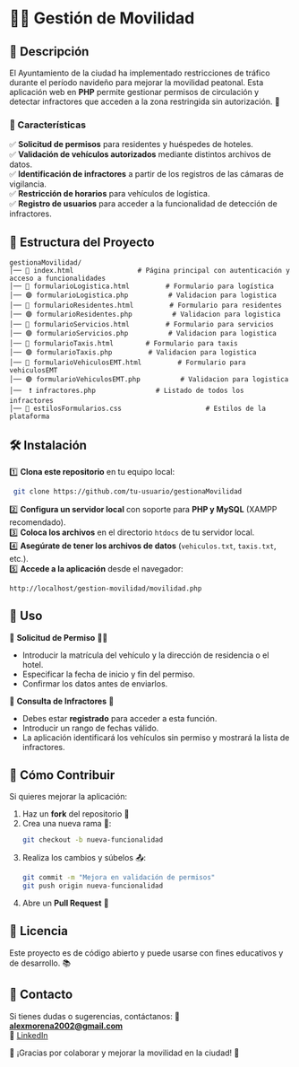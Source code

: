# 🚗🚦 Gestión de Movilidad

## 📜 Descripción
El Ayuntamiento de la ciudad ha implementado restricciones de tráfico durante el período navideño para mejorar la movilidad peatonal. Esta aplicación web en **PHP** permite gestionar permisos de circulación y detectar infractores que acceden a la zona restringida sin autorización. 📍

### 🌟 Características
✅ **Solicitud de permisos** para residentes y huéspedes de hoteles.  
✅ **Validación de vehículos autorizados** mediante distintos archivos de datos.  
✅ **Identificación de infractores** a partir de los registros de las cámaras de vigilancia.  
✅ **Restricción de horarios** para vehículos de logística.  
✅ **Registro de usuarios** para acceder a la funcionalidad de detección de infractores.  

## 📂 Estructura del Proyecto
```
gestionaMovilidad/
│── 🔺 index.html                # Página principal con autenticación y acceso a funcionalidades
│── 📜 formularioLogistica.html         # Formulario para logística
│── 🟣 formularioLogistica.php          # Validacion para logistica
│── 📜 formularioResidentes.html         # Formulario para residentes
│── 🟣 formularioResidentes.php          # Validacion para logistica
│── 📜 formularioServicios.html         # Formulario para servicios
│── 🟣 formularioServicios.php          # Validacion para logistica
│── 📜 formularioTaxis.html        # Formulario para taxis
│── 🟣 formularioTaxis.php         # Validacion para logistica
│── 📜 formularioVehiculosEMT.html         # Formulario para vehiculosEMT
│── 🟣 formularioVehiculosEMT.php          # Validacion para logistica
│──  ❗ infractores.php               # Listado de todos los infractores
│── 🎨 estilosFormularios.css                     # Estilos de la plataforma
```

## 🛠️ Instalación

1️⃣ **Clona este repositorio** en tu equipo local:
```bash
 git clone https://github.com/tu-usuario/gestionaMovilidad
```

2️⃣ **Configura un servidor local** con soporte para **PHP y MySQL** (XAMPP recomendado).  
3️⃣ **Coloca los archivos** en el directorio `htdocs` de tu servidor local.  
4️⃣ **Asegúrate de tener los archivos de datos** (`vehiculos.txt`, `taxis.txt`, etc.).  
5️⃣ **Accede a la aplicación** desde el navegador:
```
http://localhost/gestion-movilidad/movilidad.php
```

## 📌 Uso

🔹 **Solicitud de Permiso** 🏡🏨  
- Introducir la matrícula del vehículo y la dirección de residencia o el hotel.
- Especificar la fecha de inicio y fin del permiso.
- Confirmar los datos antes de enviarlos.

🔹 **Consulta de Infractores** 🚦  
- Debes estar **registrado** para acceder a esta función.
- Introducir un rango de fechas válido.
- La aplicación identificará los vehículos sin permiso y mostrará la lista de infractores.

## 🤝 Cómo Contribuir
Si quieres mejorar la aplicación:
1. Haz un **fork** del repositorio 🍴
2. Crea una nueva rama 📂:
   ```bash
   git checkout -b nueva-funcionalidad
   ```
3. Realiza los cambios y súbelos 📤:
   ```bash
   git commit -m "Mejora en validación de permisos"
   git push origin nueva-funcionalidad
   ```
4. Abre un **Pull Request** 🔄

## 📜 Licencia
Este proyecto es de código abierto y puede usarse con fines educativos y de desarrollo. 📚

## 📧 Contacto
Si tienes dudas o sugerencias, contáctanos:
📩 **alexmorena2002@gmail.com**  
💼 [LinkedIn](https://www.linkedin.com/in/alejandro-morena-rodriguez/)  

🚀 ¡Gracias por colaborar y mejorar la movilidad en la ciudad! 🎉
